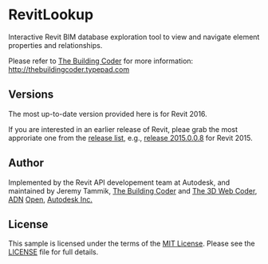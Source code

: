 # RevitLookup

Interactive Revit BIM database exploration tool to view and navigate element properties and relationships.

Please refer to [The Building Coder](http://thebuildingcoder.typepad.com) for more information: http://thebuildingcoder.typepad.com



## Versions

The most up-to-date version provided here is for Revit 2016.

If you are interested in an earlier release of Revit, pleae grab the most approriate one from the
[release list](https://github.com/jeremytammik/RevitLookup/releases), e.g.,
[release 2015.0.0.8](https://github.com/jeremytammik/RevitLookup/releases/tag/2015.0.0.8) for Revit 2015.



## Author

Implemented by the Revit API developement team at Autodesk, and maintained by
Jeremy Tammik,
[The Building Coder](http://thebuildingcoder.typepad.com) and
[The 3D Web Coder](http://the3dwebcoder.typepad.com),
[ADN](http://www.autodesk.com/adn)
[Open](http://www.autodesk.com/adnopen),
[Autodesk Inc.](http://www.autodesk.com)



## License

This sample is licensed under the terms of the [MIT License](http://opensource.org/licenses/MIT). Please see the [LICENSE](LICENSE) file for full details.
